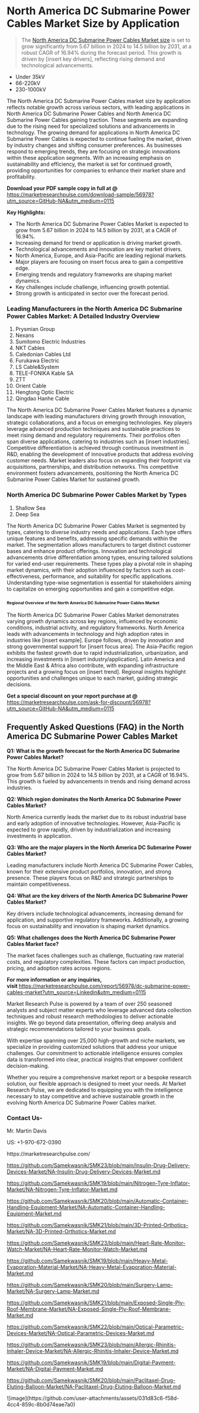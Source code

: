 <h1>North America DC Submarine Power Cables Market&nbsp;Size by Application</h1><blockquote><p>The <a href="https://marketresearchpulse.com/download-sample/56978?utm_source=GitHub-NA&amp;utm_medium=0115">North America DC Submarine Power Cables Market size</a> is set to grow significantly from 5.67 billion in 2024 to 14.5 billion by 2031, at a robust CAGR of 16.94% during the forecast period. This growth is driven by [insert key drivers], reflecting rising demand and technological advancements.</p></blockquote><ul><li>Under 35kV<li> 66-220kV<li> 230-1000kV</li></ul><p>The North America DC Submarine Power Cables market size by application reflects notable growth across various sectors, with leading applications in North America DC Submarine Power Cables and North America DC Submarine Power Cables gaining traction. These segments are expanding due to the rising need for specialized solutions and advancements in technology. The growing demand for applications in North America DC Submarine Power Cables is expected to continue fueling the market, driven by industry changes and shifting consumer preferences. As businesses respond to emerging trends, they are focusing on strategic innovations within these application segments. With an increasing emphasis on sustainability and efficiency, the market is set for continued growth, providing opportunities for companies to enhance their market share and profitability.</p><p><strong>Download your PDF sample copy in full at @ </strong><a href="https://marketresearchpulse.com/download-sample/56978?utm_source=GitHub-NA&amp;utm_medium=0115">https://marketresearchpulse.com/download-sample/56978?utm_source=GitHub-NA&amp;utm_medium=0115</a></p><p><strong>Key Highlights: </strong></p><ul><li>The North America DC Submarine Power Cables Market is expected to grow from 5.67 billion in 2024 to 14.5 billion by 2031, at a CAGR of 16.94%.</li><li>Increasing demand for trend or application is driving market growth.</li><li>Technological advancements and innovation are key market drivers.</li><li>North America, Europe, and Asia-Pacific are leading regional markets.</li><li>Major players are focusing on insert focus area to gain a competitive edge.</li><li>Emerging trends and regulatory frameworks are shaping market dynamics.</li><li>Key challenges include challenge, influencing growth potential.</li><li>Strong growth is anticipated in sector over the forecast period.</li></ul><h3>Leading Manufacturers in the North America DC Submarine Power Cables Market: A Detailed Industry Overview</h3><ol><li>Prysmian Group</li><li>Nexans</li><li>Sumitomo Electric Industries</li><li>NKT Cables</li><li>Caledonian Cables Ltd</li><li>Furukawa Electric</li><li>LS Cable&System</li><li>TELE-FONIKA Kable SA</li><li>ZTT</li><li>Orient Cable</li><li>Hengtong Optic Electric</li><li>Qingdao Hanhe Cable</li></ol><div class="flex max-w-full flex-col flex-grow"><div class="min-h-8 text-message flex w-full flex-col items-end gap-2 whitespace-normal break-words [.text-message+&amp;]:mt-5" dir="auto" data-message-author-role="assistant" data-message-id="fd8432e4-4910-450d-b182-61b7bfb0a01f" data-message-model-slug="gpt-4o"><div class="flex w-full flex-col gap-1 empty:hidden first:pt-[3px]"><div class="markdown prose w-full break-words dark:prose-invert light"><p>The North America DC Submarine Power Cables Market features a dynamic landscape with leading manufacturers driving growth through innovation, strategic collaborations, and a focus on emerging technologies. Key players leverage advanced production techniques and sustainable practices to meet rising demand and regulatory requirements. Their portfolios often span diverse applications, catering to industries such as [insert industries]. Competitive differentiation is achieved through continuous investment in R&amp;D, enabling the development of innovative products that address evolving customer needs. Market leaders also focus on expanding their footprint via acquisitions, partnerships, and distribution networks. This competitive environment fosters advancements, positioning the North America DC Submarine Power Cables Market for sustained growth.</p></div></div></div></div><h3>North America DC Submarine Power Cables Market by Types</h3><ol><li>Shallow Sea<li> Deep Sea</li></ol><div class="flex max-w-full flex-col flex-grow"><div class="min-h-8 text-message flex w-full flex-col items-end gap-2 whitespace-normal break-words [.text-message+&amp;]:mt-5" dir="auto" data-message-author-role="assistant" data-message-id="084470be-0bb7-4664-bddf-5156b4f41249" data-message-model-slug="gpt-4o-mini"><div class="flex w-full flex-col gap-1 empty:hidden first:pt-[3px]"><div class="markdown prose w-full break-words dark:prose-invert light"><p>The North America DC Submarine Power Cables Market is segmented by types, catering to diverse industry needs and applications. Each type offers unique features and benefits, addressing specific demands within the market. The segmentation allows manufacturers to target distinct customer bases and enhance product offerings. Innovation and technological advancements drive differentiation among types, ensuring tailored solutions for varied end-user requirements. These types play a pivotal role in shaping market dynamics, with their adoption influenced by factors such as cost-effectiveness, performance, and suitability for specific applications. Understanding type-wise segmentation is essential for stakeholders aiming to capitalize on emerging opportunities and gain a competitive edge.</p></div></div></div></div><h3><span style="font-size: 11px;">Regional Overview of the North America DC Submarine Power Cables Market</span></h3><div class="flex max-w-full flex-col flex-grow"><div class="min-h-8 text-message flex w-full flex-col items-end gap-2 whitespace-normal break-words [.text-message+&amp;]:mt-5" dir="auto" data-message-author-role="assistant" data-message-id="e9038762-ce64-4e30-91c9-9bd413514231" data-message-model-slug="gpt-4o-mini"><div class="flex w-full flex-col gap-1 empty:hidden first:pt-[3px]"><div class="markdown prose w-full break-words dark:prose-invert light"><p>The North America DC Submarine Power Cables Market demonstrates varying growth dynamics across key regions, influenced by economic conditions, industrial activity, and regulatory frameworks. North America leads with advancements in technology and high adoption rates in industries like [insert example]. Europe follows, driven by innovation and strong governmental support for [insert focus area]. The Asia-Pacific region exhibits the fastest growth due to rapid industrialization, urbanization, and increasing investments in [insert industry/application]. Latin America and the Middle East &amp; Africa also contribute, with expanding infrastructure projects and a growing focus on [insert trend]. Regional insights highlight opportunities and challenges unique to each market, guiding strategic decisions.</p></div></div></div></div><p><strong>Get a special discount on your report purchase at @ </strong><a href="https://marketresearchpulse.com/ask-for-discount/56978?utm_source=GitHub-NA&amp;utm_medium=0115">https://marketresearchpulse.com/ask-for-discount/56978?utm_source=GitHub-NA&amp;utm_medium=0115</a></p><h2>Frequently Asked Questions (FAQ) in the North America DC Submarine Power Cables Market</h2><p><strong>Q1: What is the growth forecast for the North America DC Submarine Power Cables Market?</strong></p><p>The North America DC Submarine Power Cables Market is projected to grow from 5.67 billion in 2024 to 14.5 billion by 2031, at a CAGR of 16.94%. This growth is fueled by advancements in trends and rising demand across industries.</p><p><strong>Q2: Which region dominates the North America DC Submarine Power Cables Market?</strong></p><p>North America currently leads the market due to its robust industrial base and early adoption of innovative technologies. However, Asia-Pacific is expected to grow rapidly, driven by industrialization and increasing investments in application.</p><p><strong>Q3: Who are the major players in the North America DC Submarine Power Cables Market?</strong></p><p>Leading manufacturers include North America DC Submarine Power Cables, known for their extensive product portfolios, innovation, and strong presence. These players focus on R&amp;D and strategic partnerships to maintain competitiveness.</p><p><strong>Q4: What are the key drivers of the North America DC Submarine Power Cables Market?</strong></p><p>Key drivers include technological advancements, increasing demand for application, and supportive regulatory frameworks. Additionally, a growing focus on sustainability and innovation is shaping market dynamics.</p><p><strong>Q5: What challenges does the North America DC Submarine Power Cables Market face?</strong></p><p>The market faces challenges such as challenge, fluctuating raw material costs, and regulatory complexities. These factors can impact production, pricing, and adoption rates across regions.</p><p><strong>For more information or any inquiries, visit&nbsp;</strong><a href="https://marketresearchpulse.com/report/56978/dc-submarine-power-cables-market?utm_source=Linkedin&utm_medium=0115">https://marketresearchpulse.com/report/56978/dc-submarine-power-cables-market?utm_source=Linkedin&utm_medium=0115</a></p><p>Market Research Pulse is powered by a team of over 250 seasoned analysts and subject matter experts who leverage advanced data collection techniques and robust research methodologies to deliver actionable insights. We go beyond data presentation, offering deep analysis and strategic recommendations tailored to your business goals.</p><p>With expertise spanning over 25,000 high-growth and niche markets, we specialize in providing customized solutions that address your unique challenges. Our commitment to actionable intelligence ensures complex data is transformed into clear, practical insights that empower confident decision-making.</p><p>Whether you require a comprehensive market report or a bespoke research solution, our flexible approach is designed to meet your needs. At Market Research Pulse, we are dedicated to equipping you with the intelligence necessary to stay competitive and achieve sustainable growth in the evolving North America DC Submarine Power Cables market.</p><h3><strong>Contact Us-</strong></h3><p>Mr. Martin Davis</p><p>US: +1-970-672-0390</p><p>https://marketresearchpulse.com/</p><p><a href="https://github.com/Samekwasnik/SMK23/blob/main/Insulin-Drug-Delivery-Devices-Market/NA-Insulin-Drug-Delivery-Devices-Market.md">https://github.com/Samekwasnik/SMK23/blob/main/Insulin-Drug-Delivery-Devices-Market/NA-Insulin-Drug-Delivery-Devices-Market.md</a></p><p><a href="https://github.com/Samekwasnik/SMK19/blob/main/Nitrogen-Tyre-Inflator-Market/NA-Nitrogen-Tyre-Inflator-Market.md">https://github.com/Samekwasnik/SMK19/blob/main/Nitrogen-Tyre-Inflator-Market/NA-Nitrogen-Tyre-Inflator-Market.md</a></p><p><a href="https://github.com/Samekwasnik/SMK20/blob/main/Automatic-Container-Handling-Equipment-Market/NA-Automatic-Container-Handling-Equipment-Market.md">https://github.com/Samekwasnik/SMK20/blob/main/Automatic-Container-Handling-Equipment-Market/NA-Automatic-Container-Handling-Equipment-Market.md</a></p><p><a href="https://github.com/Samekwasnik/SMK21/blob/main/3D-Printed-Orthotics-Market/NA-3D-Printed-Orthotics-Market.md">https://github.com/Samekwasnik/SMK21/blob/main/3D-Printed-Orthotics-Market/NA-3D-Printed-Orthotics-Market.md</a></p><p><a href="https://github.com/Samekwasnik/SMK23/blob/main/Heart-Rate-Monitor-Watch-Market/NA-Heart-Rate-Monitor-Watch-Market.md">https://github.com/Samekwasnik/SMK23/blob/main/Heart-Rate-Monitor-Watch-Market/NA-Heart-Rate-Monitor-Watch-Market.md</a></p><p><a href="https://github.com/Samekwasnik/SMK19/blob/main/Heavy-Metal-Evaporation-Material-Market/NA-Heavy-Metal-Evaporation-Material-Market.md">https://github.com/Samekwasnik/SMK19/blob/main/Heavy-Metal-Evaporation-Material-Market/NA-Heavy-Metal-Evaporation-Material-Market.md</a></p><p><a href="https://github.com/Samekwasnik/SMK20/blob/main/Surgery-Lamp-Market/NA-Surgery-Lamp-Market.md">https://github.com/Samekwasnik/SMK20/blob/main/Surgery-Lamp-Market/NA-Surgery-Lamp-Market.md</a></p><p><a href="https://github.com/Samekwasnik/SMK21/blob/main/Exposed-Single-Ply-Roof-Membrane-Market/NA-Exposed-Single-Ply-Roof-Membrane-Market.md">https://github.com/Samekwasnik/SMK21/blob/main/Exposed-Single-Ply-Roof-Membrane-Market/NA-Exposed-Single-Ply-Roof-Membrane-Market.md</a></p><p><a href="https://github.com/Samekwasnik/SMK22/blob/main/Optical-Parametric-Devices-Market/NA-Optical-Parametric-Devices-Market.md">https://github.com/Samekwasnik/SMK22/blob/main/Optical-Parametric-Devices-Market/NA-Optical-Parametric-Devices-Market.md</a></p><p><a href="https://github.com/Samekwasnik/SMK23/blob/main/Allergic-Rhinitis-Inhaler-Device-Market/NA-Allergic-Rhinitis-Inhaler-Device-Market.md">https://github.com/Samekwasnik/SMK23/blob/main/Allergic-Rhinitis-Inhaler-Device-Market/NA-Allergic-Rhinitis-Inhaler-Device-Market.md</a></p><p><a href="https://github.com/Samekwasnik/SMK19/blob/main/Digital-Payment-Market/NA-Digital-Payment-Market.md">https://github.com/Samekwasnik/SMK19/blob/main/Digital-Payment-Market/NA-Digital-Payment-Market.md</a></p><p><a href="https://github.com/Samekwasnik/SMK20/blob/main/Paclitaxel-Drug-Eluting-Balloon-Market/NA-Paclitaxel-Drug-Eluting-Balloon-Market.md">https://github.com/Samekwasnik/SMK20/blob/main/Paclitaxel-Drug-Eluting-Balloon-Market/NA-Paclitaxel-Drug-Eluting-Balloon-Market.md</a></p>
![image](https://github.com/user-attachments/assets/031d83c6-f58d-4cc4-859c-8b0d74eae7a0)
